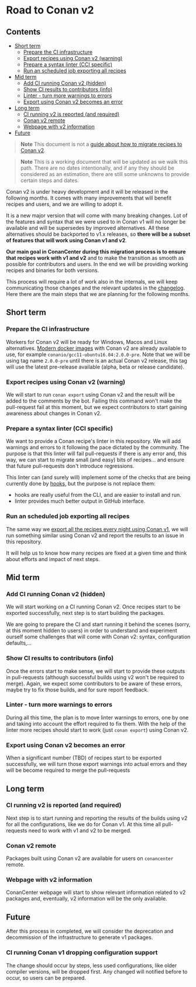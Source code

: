 # Road to Conan v2

<!-- toc -->
## Contents

  * [Short term](#short-term)
    * [Prepare the CI infrastructure](#prepare-the-ci-infrastructure)
    * [Export recipes using Conan v2 (warning)](#export-recipes-using-conan-v2-warning)
    * [Prepare a syntax linter (CCI specific)](#prepare-a-syntax-linter-cci-specific)
    * [Run an scheduled job exporting all recipes](#run-an-scheduled-job-exporting-all-recipes)
  * [Mid term](#mid-term)
    * [Add CI running Conan v2 (hidden)](#add-ci-running-conan-v2-hidden)
    * [Show CI results to contributors (info)](#show-ci-results-to-contributors-info)
    * [Linter - turn more warnings to errors](#linter---turn-more-warnings-to-errors)
    * [Export using Conan v2 becomes an error](#export-using-conan-v2-becomes-an-error)
  * [Long term](#long-term)
    * [CI running v2 is reported (and required)](#ci-running-v2-is-reported-and-required)
    * [Conan v2 remote](#conan-v2-remote)
    * [Webpage with v2 information](#webpage-with-v2-information)
  * [Future](#future)<!-- endToc -->

> **Note** This document is not a [guide about how to migrate recipes to Conan v2](v2_migration.md).

> **Note** This is a working document that will be updated as we walk
> this path. There are no dates intentionally, and if any they should be
> considered as an estimation, there are still some unknowns to provide
> certain steps and dates.

Conan v2 is under heavy development and it will be released in the
following months. It comes with many improvements that will benefit
recipes and users, and we are willing to adopt it.

It is a new major version that will come with many breaking changes. Lot
of the features and syntax that we were used to in Conan v1 will no longer
be available and will be supersedes by improved alternatives. All these
alternatives should be backported to v1.x releases, so **there will be a
subset of features that will work using Conan v1 and v2**.

**Our main goal in ConanCenter during this migration process is to ensure
that recipes work with v1 and v2** and to make the transition as smooth as
possible for contributors and users. In the end we will be providing
working recipes and binaries for both versions.

This process will require a lot of work also in the internals, we will keep
communicating those changes and the relevant updates in the
[changelog](changelog.md). Here there are the main steps that we are
planning for the following months.

## Short term

### Prepare the CI infrastructure

Workers for Conan v2 will be ready for Windows, Macos and Linux alternatives.
[Modern docker images](https://github.com/conan-io/conan-docker-tools/tree/master/modern) with Conan v2 are already
available to use, for example `conanio/gcc11-ubuntu16.04:2.0.0-pre`.
Note that we will be using tag name `2.0.0-pre` until there is an
actual Conan v2 release, this tag will use the latest pre-release
available (alpha, beta or release candidate).

### Export recipes using Conan v2 (warning)

We will start to run `conan export` using Conan v2 and the result will be
added to the comments by the bot. Failing this command won't make the
pull-request fail at this moment, but we expect contributors to start
gaining awareness about changes in Conan v2.

### Prepare a syntax linter (CCI specific)

We want to provide a Conan recipe's linter in this repository. We will add
warnings and errors to it following the pace dictated by the community.
The purpose is that this linter will fail pull-requests if there is any
error and, this way, we can start to migrate small (and easy) bits of
recipes... and ensure that future pull-requests don't introduce
regressions.

This linter can (and surely will) implement some of the checks that are
being currently done by [hooks](https://github.com/conan-io/hooks), but
the purpose is not replace them:

* hooks are really useful from the CLI, and are easier to install and run.
* linter provides much better output in GitHub interface.

### Run an scheduled job exporting all recipes

The same way we [export all the recipes every night using Conan v1](https://github.com/conan-io/conan-center-index/issues/2232), we will
run something similar using Conan v2 and report the results to an issue in
this repository.

It will help us to know how many recipes are fixed at a given time and
think about efforts and impact of next steps.

## Mid term

### Add CI running Conan v2 (hidden)

We will start working on a CI running Conan v2. Once recipes start to be
exported successfully, next step is to start building the packages.

We are going to prepare the CI and start running it behind the scenes
(sorry, at this moment hidden to users) in order to understand and
experiment ourself some challenges that will come with Conan v2: syntax,
configuration defaults,...

### Show CI results to contributors (info)

Once the errors start to make sense, we will start to provide these outputs
in pull-requests (although successful builds using v2 won't be required to
merge). Again, we expect some contributors to be aware of these errors,
maybe try to fix those builds, and for sure report feedback.

### Linter - turn more warnings to errors

During all this time, the plan is to move linter warnings to errors, one
by one and taking into account the effort required to fix them. With the
help of the linter more recipes should start to work (just `conan export`)
using Conan v2.

### Export using Conan v2 becomes an error

When a significant number (TBD) of recipes start to be exported
successfully, we will turn those export warnings into actual errors and
they will be become required to merge the pull-requests

## Long term

### CI running v2 is reported (and required)

Next step is to start running and reporting the results of the builds using
v2 for all the configurations, like we do for Conan v1. At this time all
pull-requests need to work with v1 and v2 to be merged.

### Conan v2 remote

Packages built using Conan v2 are available for users on ``conancenter`` remote.

### Webpage with v2 information

ConanCenter webpage will start to show relevant information related to v2
packages and, eventually, v2 information will be the only available.

## Future

After this process in completed, we will consider the deprecation and
decommission of the infrastructure to generate v1 packages.

### CI running Conan v1 dropping configuration support

The change should occur by steps, less used configurations, like older compiler versions, will be dropped first.
Any changed will notified before to occur, so users can be prepared.
